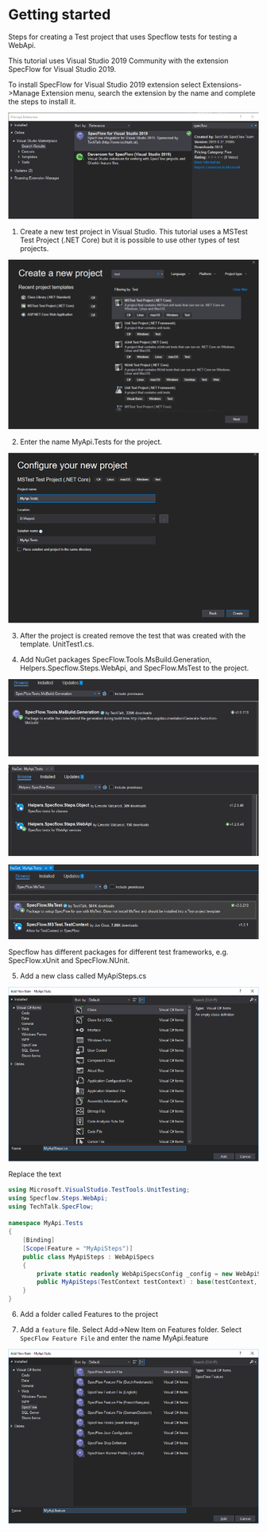 # Getting started

Steps for creating a Test project that uses Specflow tests for testing a WebApi.

This tutorial uses Visual Studio 2019 Community with the extension SpecFlow for Visual Studio 2019.

To install SpecFlow for Visual Studio 2019 extension select Extensions->Manage Extension menu, search the extension by the name and complete the steps to install it.

![Extensions](specflow-extension.png)


1.	Create a new test project in Visual Studio. This tutorial uses a MSTest Test Project  (.NET Core) but it is possible to use other types of test projects.

![Create New Project](create-new-project.png)


2.	Enter the name MyApi.Tests for the project.

![Configure New Project](configure-new-project.png)


3.	After the project is created remove the test that was created with the template. UnitTest1.cs.


4.	Add NuGet packages SpecFlow.Tools.MsBuild.Generation, Helpers.Specflow.Steps.WebApi, and SpecFlow.MsTest to the project.

![SpecFlow.Tools.MsBuild.Generation](SpecFlow.Tools.MsBuild.Generation.png)

![Helpers.Specflow.Steps.WebApi](Helpers.Specflow.Steps.WebApi.png)

![SpecFlow.MsTest](SpecFlow.MsTest.png)

Specflow has different packages for different test frameworks, e.g. SpecFlow.xUnit and SpecFlow.NUnit.


5.	Add a new class called MyApiSteps.cs

![Steps File](add-steps-file.png)

Replace the text

```csharp
using Microsoft.VisualStudio.TestTools.UnitTesting;
using Specflow.Steps.WebApi;
using TechTalk.SpecFlow;

namespace MyApi.Tests
{
    [Binding]
    [Scope(Feature = "MyApiSteps")]
    public class MyApiSteps : WebApiSpecs
    {
        private static readonly WebApiSpecsConfig _config = new WebApiSpecsConfig { BaseUrl = "https://reqres.in" };
        public MyApiSteps(TestContext testContext) : base(testContext, _config) { }
    }
}
```


6.	Add a folder called Features to the project


7.	Add a `feature` file. Select Add->New Item on Features folder. Select `SpecFlow Feature File` and enter the name MyApi.feature

![Feature File](add-feature-file.png)

